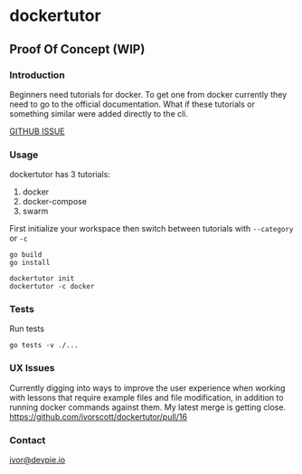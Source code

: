 # dockertutor

## Proof Of Concept (WIP)

### Introduction

Beginners need tutorials for docker. To get one from docker currently they need to go to the official documentation. What if these tutorials or something similar were added directly to the cli.

[GITHUB ISSUE](https://github.com/docker/roadmap/issues/102)

### Usage

dockertutor has 3 tutorials:

1. docker
2. docker-compose
3. swarm

First initialize your workspace then switch between tutorials with `--category` or `-c`

```
go build
go install

dockertutor init
dockertutor -c docker
```

### Tests

Run tests

```
go tests -v ./...
```

### UX Issues

Currently digging into ways to improve the user experience when working with lessons that require example files and file modification, in addition to running docker commands against them. My latest merge is getting close. https://github.com/ivorscott/dockertutor/pull/16

### Contact

ivor@devpie.io
